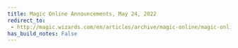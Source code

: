 ```yaml
---
title: Magic Online Announcements, May 24, 2022
redirect_to:
 - http://magic.wizards.com/en/articles/archive/magic-online/magic-online-announcements-may-24-2022
has_build_notes: False
---
```

